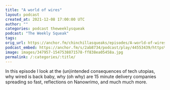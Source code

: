```yaml
---
title: "A world of wires"
layout: podcast
created_at: 2021-12-08 17:00:00 UTC
author: ""
categories: podcast theweeklysqueak
podcast: "The Weekly Squeak"
tags: 
orig_url: https://anchor.fm/chinchillasqueaks/episodes/A-world-of-wires-e1be5ov
podcast_embed: https://anchor.fm/s/2ab8734/podcast/play/44553439/https%3A%2F%2Fd3ctxlq1ktw2nl.cloudfront.net%2Fstaging%2F2021-11-8%2F158610a2-98a1-cb46-2cbd-de4fc2d2a41e.mp3
image: images/347957-1547538871578-ff838ea05458a.jpg
permalink: /:categories/:title/
---
```

In this episode I look at the (un)intended consequences of tech utopias, why wired is back baby, why (oh why) are 15 minute delivery companies spreading so fast, reflections on Nanowrimo, and much much more.